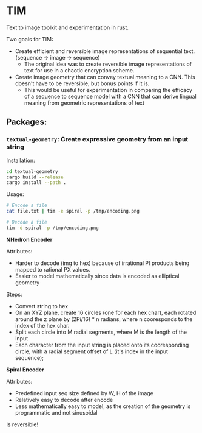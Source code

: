 # TIM

Text to image toolkit and experimentation in rust.

Two goals for TIM:
 - Create efficient and reversible image representations of sequential text. (sequence -> image -> sequence)
   - The original idea was to create reversible image representations of text for use in a chaotic encryption scheme.
 - Create image geometry that can convey textual meaning to a CNN. This doesn't have to be reversible, but bonus points if it is.
   - This would be useful for experimentation in comparing the efficacy of a sequence to sequence model with a CNN that can derive lingual meaning from geometric representations of text

## Packages:

### `textual-geometry`: Create expressive geometry from an input string

Installation:

```bash
cd textual-geometry
cargo build --release
cargo install --path .
```

Usage:
```bash
# Encode a file
cat file.txt | tim -e spiral -p /tmp/encoding.png

# Decode a file
tim -d spiral -p /tmp/encoding.png
```

**NHedron Encoder**

Attributes:  
 - Harder to decode (img to hex) because of irrational PI products being mapped to rational PX values.
 - Easier to model mathematically since data is encoded as elliptical geometry

Steps:
 - Convert string to hex
 - On an XYZ plane, create 16 circles (one for each hex char), each rotated around the z plane by (2Pi/16) * n radians, where n cooresponds to the index of the hex char.
 - Split each circle into M radial segments, where M is the length of the input
 - Each character from the input string is placed onto its cooresponding circle, with a radial segment offset of L (it's index in the input sequence);

**Spiral Encoder**

Attributes:
 - Predefined input seq size defined by W, H of the image
 - Relatively easy to decode after encode
 - Less mathematically easy to model, as the creation of the geometry is programmatic and not sinusoidal

Is reversible!